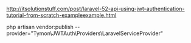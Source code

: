 http://itsolutionstuff.com/post/laravel-52-api-using-jwt-authentication-tutorial-from-scratch-exampleexample.html


php artisan vendor:publish --provider="Tymon\JWTAuth\Providers\LaravelServiceProvider"
